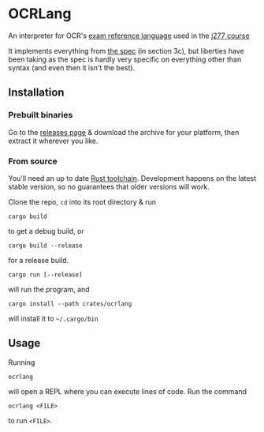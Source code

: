 # OCRLang

An interpreter for OCR's [exam reference language](https://ocr.org.uk/Images/572953-j277-programming-techniques-python.docx)
used in the [j277 course](https://ocr.org.uk/qualifications/gcse/computer-science-j277-from-2020/)

It implements everything from [the spec](https://www.ocr.org.uk/Images/558027-specification-gcse-computer-science-j277.pdf)
(in section 3c), but liberties have been taking as the spec is hardly very specific on everything
other than syntax (and even then it isn't the best).

## Installation

### Prebuilt binaries

Go to the [releases page](https://github.com/Clay-6/ocrlang/releases) & download the archive
for your platform, then extract it wherever you like.

### From source

You'll need an up to date [Rust toolchain](https://rustup.rs). Development happens on the latest
stable version, so no guarantees that older versions will work.

Clone the repo, `cd` into its root directory & run

```shell
cargo build
```

to get a debug build, or

```shell
cargo build --release
```

for a release build.

```shell
cargo run [--release]
```

will run the program, and

```shell
cargo install --path crates/ocrlang
```

will install it to `~/.cargo/bin`

## Usage

Running

```shell
ocrlang
```

will open a REPL where you can execute lines of code. Run the command

```shell
ocrlang <FILE>
```

to run `<FILE>`.
